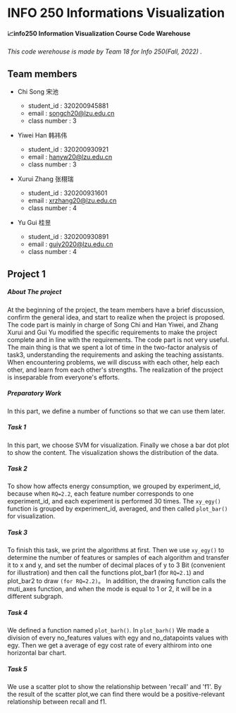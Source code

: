 # INFO 250 Informations Visualization

#### 📈info250 Information Visualization Course Code Warehouse

*This code werehouse is made by Team 18 for  Info 250(Fall, 2022) .*

## Team members
- Chi Song 宋池 
  - student_id : 320200945881
  - email : songch20@lzu.edu.cn
  - class number : 3
  
- Yiwei Han 韩祎伟 
  - student_id : 320200930921
  - email : hanyw20@lzu.edu.cn
  - class number : 3
  
 - Xurui Zhang 张栩瑞
   - student_id : 320200931601
   - email : xrzhang20@lzu.edu.cn
   - class number : 4
   
 - Yu Gui 桂昱 
    - student_id : 320200930891
    - email : guiy2020@lzu.edu.cn
    - class number : 4
    
    
    
    
    
## Project 1

##### About The project

At the beginning of the project, the team members have a brief discussion, confirm the general idea, and start to realize when the project is proposed. The code part is mainly in charge of Song Chi and Han Yiwei, and Zhang Xurui and Gui Yu modified the specific requirements to make the project complete and in line with the requirements. The code part is not very useful. The main thing is that we spent a lot of time in the two-factor analysis of task3, understanding the requirements and asking the teaching assistants. When encountering problems, we will discuss with each other, help each other, and learn from each other's strengths. The realization of the project is inseparable from everyone's efforts.

##### Preparatory Work

In this part, we define a number of functions so that we can use them later.

##### Task 1

In this part, we choose SVM for visualization. Finally we chose a bar dot plot to show the content. The visualization shows the distribution of the data.

##### Task 2

To  show how affects energy consumption, we grouped by experiment_id, because when `RQ=2.2`, each feature number corresponds to one experiment_id, and each experiment is performed 30 times. The `xy_egy()` function is grouped by experiment_id, averaged, and then called `plot_bar()` for visualization.

##### Task 3

To finish this task, we print the algorithms at first. Then we use `xy_egy()` to determine the number of features or samples of each algorithm and transfer it to x and y, and set the number of decimal places of y to 3 Bit (convenient for illustration) and then call the functions plot_bar1 (for `RQ=2.1`) and plot_bar2 to draw `(for RQ=2.2)`。 In addition, the drawing function calls the muti_axes function, and when the mode is equal to 1 or 2, it will be in a different subgraph.

##### Task 4

We defined a function named `plot_barh()`. In `plot_barh()` We made a division of every no_features values with egy and no_datapoints values with egy. Then we get a average of egy cost rate of every althirom into one horizontal bar chart.

##### Task 5

We use a scatter plot to show the relationship between 'recall' and 'f1'. By the result of the scatter plot,we can find there would be a positive-relevant relationship between recall and f1.
